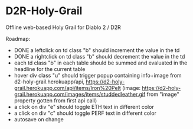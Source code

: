 # D2R-Holy-Grail
Offline web-based Holy Grail for Diablo 2 / D2R

Roadmap:
- DONE a leftclick on td class "b" should increment the value in the td
- DONE a rightclick on td class "b" should decrement the value in the td
- each td class "b" in each table should be summed and evaluated in the headline for the current table
- hover div class "u" should trigger popup containing info+image from d2-holy-grail.herokuapp/api, https://d2-holy-grail.herokuapp.com/api/items/Iron%20Pelt  (image: https://d2-holy-grail.herokuapp.com/images/items/studdedleather.gif from "image" property gotten from first api call)
- a click on div "e" should toggle ETH text in different color
- a click on div "c" should toggle PERF text in different color
- autosave on change
